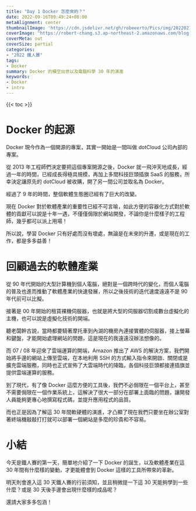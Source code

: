 ```yaml
---
title: "Day 1 Docker 怎麼來的？"
date: 2022-09-16T09:49:24+08:00
metaAlignment: center
thumbnailImage: 'https://cdn.jsdelivr.net/gh/robeeerto/Pics/img/202202161656501.png'
coverImage: "https://robert-chang.s3.ap-northeast-2.amazonaws.com/blog-images/5dxen.jpg"
coverMeta: out
coverSize: partial
categories:
- "2022 鐵人賽"
tags:
- Docker
summary: Docker 的橫空出世以及電腦科學 30 年的演進
keywords:
- Docker
- intro
---
```


{{< toc >}}

# Docker 的起源

Docker 現今作為一個開源的專案，其實一開始是一間叫做 dotCloud 公司內部的專案。

從 2013 年工程師們決定要把這個專案開源之後，Docker 就一飛沖天地成長，經過一年的時間，已經成長得極具規模，再加上多間科技巨頭插旗 SaaS 的服務，所幸決定讓原先的 dotCloud 被收購，開了另一間公司並取名為 Docker。

經過了 9 年的時間，整個軟體生態圈已經有了巨大的改變。

現在 Docker 對於軟體產業的重要性已經不可言喻，如此方便的容器化方式對於軟體的貢獻可以說是十年一遇，不僅僅侷限於網站開發，不論你是什麼樣子的工程師，幾乎都可以派上用場！

所以說，學習 Docker 只有好處而沒有壞處，無論是在未來的升遷，或是現在的工作，都是多多益善！

# 回顧過去的軟體產業

從 90 年代開始的大型計算機到個人電腦，絕對是一個跨時代的變化，而個人電腦的普及也進而推動了軟體產業的快速發展，所以之後技術的迭代速度遠遠不是 90 年代前可以比擬。

接著是 00 年開始的租賃裸機伺服器，也就是將大型的伺服器切割成數台虛擬化的主機，也可以說是虛擬化技術的開端。

聽老闆幹古說，當時都要騎著摩托車到內湖的機房內連接實體的伺服器，接上螢幕和鍵盤，才能開始處理網站的問題，這是現在的我遠遠沒辦法想像的。

而 07 / 08 年迎來了雲端運算的開端，Amazon 推出了 AWS 的解決方案，我們開始將手邊的網站上傳至雲端，在本地利用 SSH 的方式輸入指令來開啟、關閉或是擴充雲端服務，同時也正式宣佈了大雲端時代的降臨，各個科技巨頭都接連插旗並提供雲端運算的服務。

到了現代，有了像 Docker 這麼方便的工具後，我們不必侷限在一個平台上，甚至不需要侷限在一個作業系統上，這解決了很大一部分在部署上面臨的問題，讓開發人員能夠更專心地撰寫程式碼，並提升應用程式的品質。

而也正是因為了解這 30 年間軟硬體的演進，才凸顯了現在我們只要坐在辦公室對著終端機敲敲打打就可以部署一個網站是多麼的珍貴和不容易。

# 小結

今天是鐵人賽的第一天，簡單地介紹了一下 Docker 的誕生，以及軟體產業在這 30 年間有什麼樣的變動，才更能體會到 Docker 這樣的工具所帶來的革新。

明天則會進入這 30 天鐵人賽的行前須知，並且稍微提一下這 30 天能夠學到一些什麼？或是 30 天後手邊會出現什麼樣的成品呢？

還請大家多多包涵！



